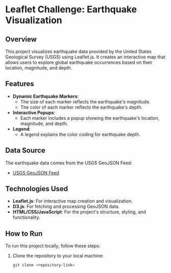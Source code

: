 # Leaflet Challenge: Earthquake Visualization

## Overview
This project visualizes earthquake data provided by the United States Geological Survey (USGS) using Leaflet.js. It creates an interactive map that allows users to explore global earthquake occurrences based on their location, magnitude, and depth.

## Features
- **Dynamic Earthquake Markers**:
  - The size of each marker reflects the earthquake's magnitude.
  - The color of each marker reflects the earthquake's depth.
- **Interactive Popups**:
  - Each marker includes a popup showing the earthquake's location, magnitude, and depth.
- **Legend**:
  - A legend explains the color coding for earthquake depth.

## Data Source
The earthquake data comes from the USGS GeoJSON Feed:
- [USGS GeoJSON Feed](https://earthquake.usgs.gov/earthquakes/feed/v1.0/geojson.php)

## Technologies Used
- **Leaflet.js**: For interactive map creation and visualization.
- **D3.js**: For fetching and processing GeoJSON data.
- **HTML/CSS/JavaScript**: For the project's structure, styling, and functionality.

## How to Run
To run this project locally, follow these steps:
1. Clone the repository to your local machine:
   ```bash
   git clone <repository-link>
